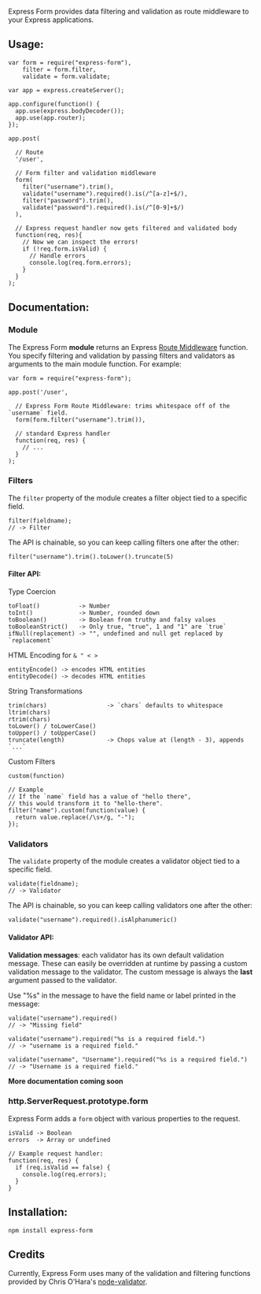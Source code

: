 Express Form provides data filtering and validation as route middleware to your Express applications.

Usage:
------

    var form = require("express-form"),
        filter = form.filter,
        validate = form.validate;

    var app = express.createServer();

    app.configure(function() {
      app.use(express.bodyDecoder());
      app.use(app.router);
    });

    app.post(

      // Route
      '/user',
      
      // Form filter and validation middleware
      form(
        filter("username").trim(),
        validate("username").required().is(/^[a-z]+$/),
        filter("password").trim(),
        validate("password").required().is(/^[0-9]+$/)
      ),
      
      // Express request handler now gets filtered and validated body
      function(req, res){
        // Now we can inspect the errors!  
        if (!req.form.isValid) {
          // Handle errors
          console.log(req.form.errors);
        }
      }
    );

Documentation:
--------------

### Module

The Express Form **module** returns an Express [Route Middleware](http://expressjs.com/guide.html#Route-Middleware) function. You specify filtering and validation by passing filters and validators as arguments to the main module function. For example:

    var form = require("express-form");

    app.post('/user',
      
      // Express Form Route Middleware: trims whitespace off of the `username` field.
      form(form.filter("username").trim()),
      
      // standard Express handler
      function(req, res) {
        // ...
      }
    );

### Filters

The `filter` property of the module creates a filter object tied to a specific field.

    filter(fieldname);
    // -> Filter

The API is chainable, so you can keep calling filters one after the other:

    filter("username").trim().toLower().truncate(5)

#### Filter API:

Type Coercion

    toFloat()           -> Number
    toInt()             -> Number, rounded down
    toBoolean()         -> Boolean from truthy and falsy values
    toBooleanStrict()   -> Only true, "true", 1 and "1" are `true`
    ifNull(replacement) -> "", undefined and null get replaced by `replacement`
    
HTML Encoding for `& " < >`

    entityEncode() -> encodes HTML entities
    entityDecode() -> decodes HTML entities 

String Transformations

    trim(chars)                 -> `chars` defaults to whitespace
    ltrim(chars)
    rtrim(chars)
    toLower() / toLowerCase()
    toUpper() / toUpperCase()
    truncate(length)            -> Chops value at (length - 3), appends `...`
    
Custom Filters

    custom(function)
    
    // Example
    // If the `name` field has a value of "hello there",
    // this would transform it to "hello-there". 
    filter("name").custom(function(value) {
      return value.replace(/\s+/g, "-");
    });
    

### Validators

The `validate` property of the module creates a validator object tied to a specific field.

    validate(fieldname);
    // -> Validator

The API is chainable, so you can keep calling validators one after the other:

    validate("username").required().isAlphanumeric()

#### Validator API:

**Validation messages**: each validator has its own default validation message. These can easily be overridden at runtime by passing a custom validation message to the validator. The custom message is always the **last** argument passed to the validator.

Use "%s" in the message to have the field name or label printed in the message:

    validate("username").required()
    // -> "Missing field"
    
    validate("username").required("%s is a required field.")
    // -> "username is a required field."
    
    validate("username", "Username").required("%s is a required field.")
    // -> "Username is a required field."

**More documentation coming soon**

### http.ServerRequest.prototype.form

Express Form adds a `form` object with various properties to the request.

    isValid -> Boolean
    errors  -> Array or undefined
    
    // Example request handler:
    function(req, res) {
      if (req.isValid == false) {
        console.log(req.errors);
      }
    }


Installation:
-------------

    npm install express-form


Credits
-------

Currently, Express Form uses many of the validation and filtering functions provided by Chris O'Hara's [node-validator](https://github.com/chriso/node-validator).
